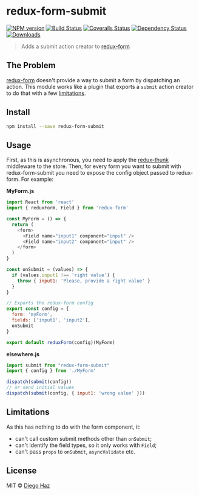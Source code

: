 # redux-form-submit

[![NPM version][npm-image]][npm-url]
[![Build Status][travis-image]][travis-url]
[![Coveralls Status][coveralls-image]][coveralls-url]
[![Dependency Status][depstat-image]][depstat-url]
[![Downloads][download-badge]][npm-url]

> Adds a submit action creator to [redux-form](https://github.com/erikras/redux-form)

## The Problem

[redux-form](https://github.com/erikras/redux-form) doesn't provide a way to submit a form by dispatching an action. This module works like a plugin that exports a `submit` action creator to do that with a few [limitations](#limitations).

## Install

```sh
npm install --save redux-form-submit
```

## Usage

First, as this is asynchronous, you need to apply the [redux-thunk](https://github.com/gaearon/redux-thunk) middleware to the store. Then, for every form you want to submit with redux-form-submit you need to expose the config object passed to redux-form. For example:

**MyForm.js**
```js
import React from 'react'
import { reduxForm, Field } from 'redux-form'

const MyForm = () => {
  return (
    <form>
      <Field name="input1" component="input" />
      <Field name="input2" component="input" />
    </form>
  )
}

const onSubmit = (values) => {
  if (values.input1 !== 'right value') {
    throw { input1: 'Please, provide a right value' }
  }
}

// Exports the redux-form config
export const config = {
  form: 'myForm',
  fields: ['input1', 'input2'],
  onSubmit
}

export default reduxForm(config)(MyForm)
```

**elsewhere.js**
```js
import submit from "redux-form-submit"
import { config } from './MyForm'

dispatch(submit(config))
// or send initial values
dispatch(submit(config, { input1: 'wrong value' }))
```

## Limitations

As this has nothing to do with the form component, it:
 - can't call custom submit methods other than `onSubmit`;
 - can't identify the field types, so it only works with `Field`;
 - can't pass `props` to `onSubmit`, `asyncValidate` etc.

## License

MIT © [Diego Haz](http://github.com/diegohaz)

[npm-url]: https://npmjs.org/package/redux-form-submit
[npm-image]: https://img.shields.io/npm/v/redux-form-submit.svg?style=flat-square

[travis-url]: https://travis-ci.org/diegohaz/redux-form-submit
[travis-image]: https://img.shields.io/travis/diegohaz/redux-form-submit.svg?style=flat-square

[coveralls-url]: https://coveralls.io/r/diegohaz/redux-form-submit
[coveralls-image]: https://img.shields.io/coveralls/diegohaz/redux-form-submit.svg?style=flat-square

[depstat-url]: https://david-dm.org/diegohaz/redux-form-submit
[depstat-image]: https://david-dm.org/diegohaz/redux-form-submit.svg?style=flat-square

[download-badge]: http://img.shields.io/npm/dm/redux-form-submit.svg?style=flat-square
